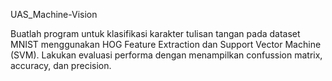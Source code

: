 UAS_Machine-Vision

Buatlah program untuk klasifikasi karakter tulisan tangan pada dataset MNIST menggunakan HOG Feature Extraction dan Support Vector Machine (SVM). Lakukan evaluasi performa dengan menampilkan confussion matrix, accuracy, dan precision.
